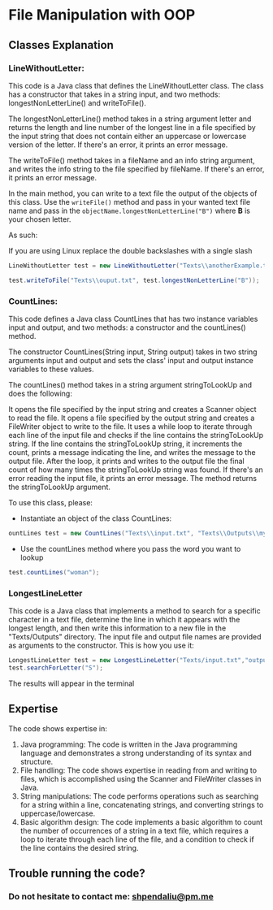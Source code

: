 # File Manipulation with OOP

## Classes Explanation

### LineWithoutLetter:
This code is a Java class that defines the LineWithoutLetter class. The class has a constructor that takes in a string input, and two methods: longestNonLetterLine() and writeToFile().

The longestNonLetterLine() method takes in a string argument letter and returns the length and line number of the longest line in a file specified by the input string that does not contain either an uppercase or lowercase version of the letter. If there's an error, it prints an error message.

The writeToFile() method takes in a fileName and an info string argument, and writes the info string to the file specified by fileName. If there's an error, it prints an error message.

In the main method, you can write to a text file the output of the objects of this class. 
Use the `writeFile()` method and pass in your wanted text file name and pass in
the `objectName.longestNonLetterLine("B")` where **B** is your chosen letter.

As such: 

If you are using Linux replace the double backslashes with a single slash
```java
LineWithoutLetter test = new LineWithoutLetter("Texts\\anotherExample.txt");

test.writeToFile("Texts\\ouput.txt", test.longestNonLetterLine("B"));
```

### CountLines:
This code defines a Java class CountLines that has two instance variables input and output, and two methods: a constructor and the countLines() method.

The constructor CountLines(String input, String output) takes in two string arguments input and output and sets the class' input and output instance variables to these values.

The countLines() method takes in a string argument stringToLookUp and does the following:

It opens the file specified by the input string and creates a Scanner object to read the file.
It opens a file specified by the output string and creates a FileWriter object to write to the file.
It uses a while loop to iterate through each line of the input file and checks if the line contains the stringToLookUp string.
If the line contains the stringToLookUp string, it increments the count, prints a message indicating the line, and writes the message to the output file.
After the loop, it prints and writes to the output file the final count of how many times the stringToLookUp string was found.
If there's an error reading the input file, it prints an error message.
The method returns the stringToLookUp argument.

To use this class, please: 
* Instantiate an object of the class CountLines:
```java
ountLines test = new CountLines("Texts\\input.txt", "Texts\\Outputs\\myfile.txt");
```
* Use the countLines method where you pass the word you want to lookup
```java
test.countLines("woman");
```

### LongestLineLetter

This code is a Java class that implements a method to search for a specific character in a text file, determine the line
in which it appears with the longest length, and then write this information to a new file in the "Texts/Outputs"
directory. The input file and output file names are provided as arguments to the constructor.
This is how you use it:

```java
LongestLineLetter test = new LongestLineLetter("Texts/input.txt","output2");
test.searchForLetter("S");
```


The results will appear in the terminal

## Expertise
The code shows expertise in:
1. Java programming: The code is written in the Java programming language and demonstrates a strong understanding of its syntax and structure.
2. File handling: The code shows expertise in reading from and writing to files, which is accomplished using the Scanner and FileWriter classes in Java.
3. String manipulations: The code performs operations such as searching for a string within a line, concatenating strings, and converting strings to uppercase/lowercase.
4. Basic algorithm design: The code implements a basic algorithm to count the number of occurrences of a string in a text file, which requires a loop to iterate through each line of the file, and a condition to check if the line contains the desired string.


## Trouble running the code?
### Do not hesitate to contact me: **shpendaliu@pm.me**
